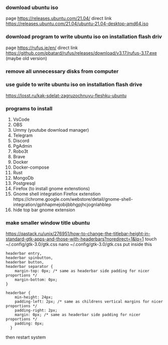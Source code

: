 ### download ubuntu iso
page https://releases.ubuntu.com/21.04/
direct link https://releases.ubuntu.com/21.04/ubuntu-21.04-desktop-amd64.iso

### download program  to write ubuntu iso on installation flash driv
page https://rufus.ie/en/
direct link https://github.com/pbatard/rufus/releases/download/v3.17/rufus-3.17.exe
(maybe old version)

### remove all unnecessary disks from computer

### use guide to write ubuntu iso on installation flash drive
https://losst.ru/kak-sdelat-zagruzochnuyu-fleshku-ubuntu

### programs to install
<ol>
  <li>VsCode</li>
  <li>OBS</li>
  <li>Ummy (youtube download manager)</li>
  <li>Telegram</li>
  <li>Discord</li>
  <li>PgAdmin</li>
  <li>Robo3t</li>
  <li>Brave</li>
  <li>Docker</li>
  <li>Docker-compose</li>
  <li>Rust</li>
  <li>MongoDb</li>
  <li>Postgresql</li>
  <li>Firefox (to install gnome extenstions)</li>
  <li>Gnome shell integration Firefox extenstion https://chrome.google.com/webstore/detail/gnome-shell-integration/gphhapmejobijbbhgpjhcjognlahblep</li>
  <li>hide top bar gnome extension</li>
</ol>

### make smaller window title ubuntu
https://qastack.ru/unix/276951/how-to-change-the-titlebar-height-in-standard-gtk-apps-and-those-with-headerbars?noredirect=1&lq=1
touch ~/.config/gtk-3.0/gtk.css
nano ~/.config/gtk-3.0/gtk.css
put inside this
```
headerbar entry,
headerbar spinbutton,
headerbar button,
headerbar separator {
    margin-top: 0px; /* same as headerbar side padding for nicer proportions */
    margin-bottom: 0px;
}

headerbar {
    min-height: 24px;
    padding-left: 2px; /* same as childrens vertical margins for nicer proportions */
    padding-right: 2px;
    margin: 0px; /* same as headerbar side padding for nicer proportions */
    padding: 0px;
  }
```
then restart system
